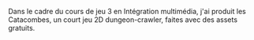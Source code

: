 Dans le cadre du cours de jeu 3 en Intégration multimédia, j'ai produit les Catacombes, un court jeu 2D dungeon-crawler, faites avec des assets gratuits.
